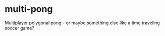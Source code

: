 # multi-pong
Multiplayer polygonal pong - or maybe something else like a time traveling soccer game?
